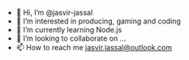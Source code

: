 - 👋 Hi, I’m @jasvir-jassal
- 👀 I’m interested in producing, gaming and coding
- 🌱 I’m currently learning Node.js
- 💞️ I’m looking to collaborate on ...
- 📫 How to reach me jasvir.jassal@outlook.com

<!---
jasvir-jassal/jasvir-jassal is a ✨ special ✨ repository because its `README.md` (this file) appears on your GitHub profile.
You can click the Preview link to take a look at your changes.
--->
